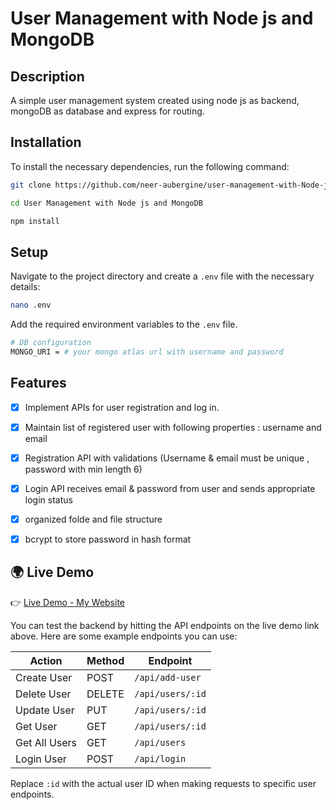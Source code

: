 # User Management with Node js and MongoDB

## Description
A simple user management system created using node js as backend, mongoDB as database and express for routing. 

## Installation
To install the necessary dependencies, run the following command:
```bash
git clone https://github.com/neer-aubergine/user-management-with-Node-js-and-mongoDB.git

cd User Management with Node js and MongoDB

npm install
```

## Setup
Navigate to the project directory and create a `.env` file with the necessary details:
```bash
nano .env
```
Add the required environment variables to the `.env` file.
```bash
# DB configuration
MONGO_URI = # your mongo atlas url with username and password
```

## Features

- [x] Implement APIs for user registration and log in.
- [x] Maintain list of registered user with following properties : username and email
- [x] Registration API with validations (Username & email must be unique , password with min length 6) 
- [x] Login API receives email & password from user and sends appropriate login status
- [x] organized folde and file structure
- [x] bcrypt to store password in hash format


## 🌍 Live Demo

👉 [Live Demo - My Website](https://user-management-with-node-js-and-mongo-db.vercel.app/)

You can test the backend by hitting the API endpoints on the live demo link above. Here are some example endpoints you can use:

| **Action**       | **Method** | **Endpoint**            |
|------------------|------------|-------------------------|
| Create User      | POST       | `/api/add-user`         |
| Delete User      | DELETE     | `/api/users/:id`        |
| Update User      | PUT        | `/api/users/:id`        |
| Get User         | GET        | `/api/users/:id`        |
| Get All Users    | GET        | `/api/users`            |
| Login User       | POST       | `/api/login`            |

Replace `:id` with the actual user ID when making requests to specific user endpoints.
